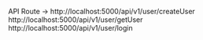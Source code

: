 API Route -> http://localhost:5000/api/v1/user/createUser
             http://localhost:5000/api/v1/user/getUser
             http://localhost:5000/api/v1/user/login
             